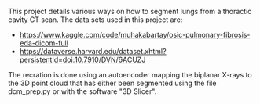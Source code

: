 This project details various ways on how to segment lungs from a thoractic cavity CT scan.
The data sets used in this project are: 
- https://www.kaggle.com/code/muhakabartay/osic-pulmonary-fibrosis-eda-dicom-full
- https://dataverse.harvard.edu/dataset.xhtml?persistentId=doi:10.7910/DVN/6ACUZJ

The recration is done using an autoencoder mapping the biplanar X-rays to the 3D point cloud
that has either been segmented using the file dcm_prep.py or with the software "3D Slicer".
